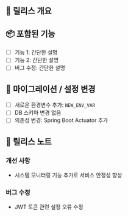 <!--
  📌 릴리스 PR 제목 작성 규칙
  - 반드시 `Release v1.x.x` 형식으로 작성해주세요.
  - 예시:
    - Release v1.2.0
    - Hotfix v1.1.1: JWT 보안 이슈 수정
-->

## 🚀 릴리스 개요

<!-- 이번 릴리스의 주요 목적과 배경을 간단히 설명해주세요 -->

## 📦 포함된 기능

<!-- dev 브랜치에 포함된 모든 주요 기능들을 나열해주세요 -->
- [ ] 기능 1: 간단한 설명
- [ ] 기능 2: 간단한 설명
- [ ] 버그 수정: 간단한 설명

## 🔄 마이그레이션 / 설정 변경

<!-- 배포 시 필요한 환경변수 변경, DB 마이그레이션 등이 있다면 기록해주세요 -->
- [ ] 새로운 환경변수 추가: `NEW_ENV_VAR`
- [ ] DB 스키마 변경 없음
- [ ] 의존성 변경: Spring Boot Actuator 추가

## 💬 릴리스 노트

<!-- 사용자에게 공지할 내용이나 변경사항 -->
### 개선 사항
- 시스템 모니터링 기능 추가로 서비스 안정성 향상

### 버그 수정
- JWT 토큰 관련 설정 오류 수정
